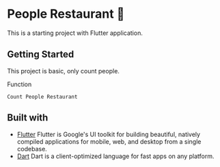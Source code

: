 # People Restaurant :tada:

This is a starting project with Flutter application.

## Getting Started

This project is basic, only count people.

Function
```
Count People Restaurant
```

## Built with

* [Flutter](https://flutter.dev/) Flutter is Google's UI toolkit for building beautiful, natively compiled applications for mobile, web, and desktop from a single codebase.
* [Dart](https://dart.dev) Dart is a client-optimized language for fast apps on any platform.
